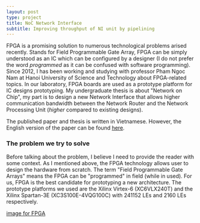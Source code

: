```yaml
---
layout: post
type: project
title: NoC Network Interface
subtitle: Improving throughput of NI unit by pipelining
---
```


FPGA is a promising solution to numerous technological problems arised recently.
Stands for Field Programmable Gate Array, FPGA can be simply understood as
an IC which can be configured by a designer (I do not prefer the word _programmed_ 
as it can be confused with software programming). Since 2012, I has been
working and studying with professor Pham Ngoc Nam at Hanoi University of
Science and Technology about FPGA-related topics. In our laboratory, FPGA boards
are used as a prototype platform for IC designs prototyping. My undergraduate
thesis is about "Network on Chip", my part is to design a new Network Interface
that allows higher communication bandwidth between the Network Router and the
Network Processing Unit (_higher_ compared to existing designs).

The published paper and thesis is written in Vietnamese. However, the English
version of the paper can be found [here](ATC_2014_draft.pdf). 

### The problem we try to solve

Before talking about the problem, I believe I need to provide the reader
with some context. As I mentioned above, the FPGA technology allows user
to design the hardware from scratch. The term "Field Programmable Gate
Arrays" means the FPGA can be "programmed" in field (while in used). For us,
FPGA is the best candidate for prototyping a new architecture. The prototype
platforms we used are the Xilinx Virtex-6 (XC6VLX240T) and the Xilinx Spartan-3E
(XC3S100E-4VQG100C) with 241152 LEs and 2160 LEs respectively. 

[image for FPGA](lala)
